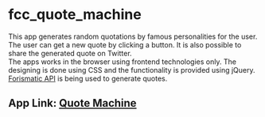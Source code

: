 # fcc_quote_machine
This app generates random quotations by famous personalities for the user. The user can get a new quote by clicking a button. It is also possible to share the generated quote on Twitter.<br>
The apps works in the browser using frontend technologies only. The designing is done using CSS and the functionality is provided using jQuery.
<a href="http://forismatic.com/en/api/">Forismatic API</a> is being used to generate quotes.
<h2>App Link: <a href="http://codepen.io/drsherlock/full/RWbBvx/">Quote Machine</a></h2>
